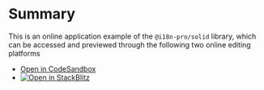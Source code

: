 
# Summary
This is an online application example of the  `@i18n-pro/solid`  library, which can be accessed and previewed through the following two online editing platforms
* [Open in CodeSandbox](https://codesandbox.io/p/github/i18n-pro/solid-demo/main?file=README.md)
* [![Open in StackBlitz](https://developer.stackblitz.com/img/open_in_stackblitz_small.svg "Open in StackBlitz")](https://stackblitz.com/github/i18n-pro/solid-demo?file=README.md)

